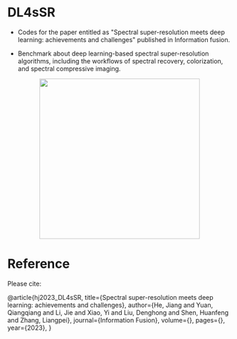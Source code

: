 # DL4sSR
* Codes for the paper entitled as "Spectral super-resolution meets deep learning: achievements and challenges" published in Information fusion. 

* Benchmark about deep learning-based spectral super-resolution algorithms, including the workflows of spectral recovery, colorization, and spectral compressive imaging. 

<div align=center><img src="./three" align=center width="360px"/></div>






# Reference
Please cite: 

@article{hj2023_DL4sSR,
title={Spectral super-resolution meets deep learning: achievements and challenges},
author={He, Jiang and Yuan, Qiangqiang and Li, Jie and Xiao, Yi and Liu, Denghong and Shen, Huanfeng and Zhang, Liangpei},
journal={Information Fusion},
volume={},
pages={},
year={2023},
}